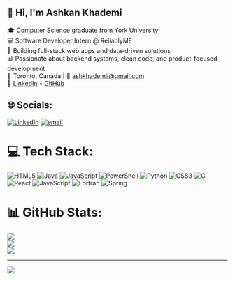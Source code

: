 ## 👋 Hi, I'm Ashkan Khademi

🎓 Computer Science graduate from York University<br>
💻 Software Developer Intern @ ReliablyME<br>
🚀 Building full-stack web apps and data-driven solutions<br>
📊 Passionate about backend systems, clean code, and product-focused development<br>
📍 Toronto, Canada | 📧 ashkhademii@gmail.com<br>
🔗 [LinkedIn](https://linkedin.com/in/ashkankhademi) • [GitHub](https://github.com/ashkankhademi)


## 🌐 Socials:
[![LinkedIn](https://img.shields.io/badge/LinkedIn-%230077B5.svg?logo=linkedin&logoColor=white)](https://linkedin.com/in/ashkankhademi) [![email](https://img.shields.io/badge/Email-D14836?logo=gmail&logoColor=white)](mailto:ashkhademii@gmail.com) 

# 💻 Tech Stack:
![HTML5](https://img.shields.io/badge/html5-%23E34F26.svg?style=for-the-badge&logo=html5&logoColor=white) ![Java](https://img.shields.io/badge/java-%23ED8B00.svg?style=for-the-badge&logo=openjdk&logoColor=white) ![JavaScript](https://img.shields.io/badge/javascript-%23323330.svg?style=for-the-badge&logo=javascript&logoColor=%23F7DF1E) ![PowerShell](https://img.shields.io/badge/PowerShell-%235391FE.svg?style=for-the-badge&logo=powershell&logoColor=white) ![Python](https://img.shields.io/badge/python-3670A0?style=for-the-badge&logo=python&logoColor=ffdd54) ![CSS3](https://img.shields.io/badge/css3-%231572B6.svg?style=for-the-badge&logo=css3&logoColor=white) ![C](https://img.shields.io/badge/c-%2300599C.svg?style=for-the-badge&logo=c&logoColor=white) ![React](https://img.shields.io/badge/react-%2320232a.svg?style=for-the-badge&logo=react&logoColor=%2361DAFB) ![JavaScript](https://img.shields.io/badge/javascript-%23323330.svg?style=for-the-badge&logo=javascript&logoColor=%23F7DF1E) ![Fortran](https://img.shields.io/badge/Fortran-%23734F96.svg?style=for-the-badge&logo=fortran&logoColor=white) ![Spring](https://img.shields.io/badge/spring-%236DB33F.svg?style=for-the-badge&logo=spring&logoColor=white)
# 📊 GitHub Stats:
![](https://github-readme-stats.vercel.app/api?username=ashkankhademi&theme=merko&hide_border=false&include_all_commits=true&count_private=false)<br/>
![](https://nirzak-streak-stats.vercel.app/?user=ashkankhademi&theme=merko&hide_border=false)<br/>
![](https://github-readme-stats.vercel.app/api/top-langs/?username=ashkankhademi&theme=merko&hide_border=false&include_all_commits=true&count_private=false&layout=compact)

---
[![](https://visitcount.itsvg.in/api?id=ashkankhademi&icon=0&color=0)](https://visitcount.itsvg.in)

<!-- Proudly created with GPRM ( https://gprm.itsvg.in ) -->

